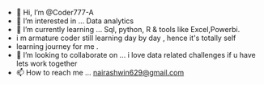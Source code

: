 - 👋 Hi, I’m @Coder777-A
- 👀 I’m interested in ... Data analytics 
- 🌱 I’m currently learning ... Sql, python, R & tools like Excel,Powerbi.
- i m armature coder still learning day by day , hence it's totally self
- learning  journey for me . 
- 💞️ I’m looking to collaborate on ... i love data related challenges if u have lets work together 
- 📫 How to reach me ... nairashwin629@gmail.com

<!---
Coder777-a/Coder777-a is a ✨ special ✨ repository because its `README.md` (this file) appears on your GitHub profile.
You can click the Preview link to take a look at your changes.
--->
